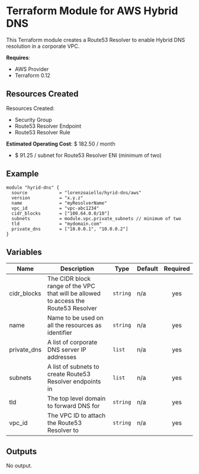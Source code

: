# Terraform Module for AWS Hybrid DNS

This Terraform module creates a Route53 Resolver to enable Hybrid DNS resolution in a corporate VPC.

**Requires**:
- AWS Provider
- Terraform 0.12

## Resources Created

Resources Created:
- Security Group
- Route53 Resolver Endpoint
- Route53 Resolver Rule

**Estimated Operating Cost**: $ 182.50 / month

- $ 91.25 / subnet for Route53 Resolver ENI (minimum of two)

## Example

```hcl-terraform
module "hyrid-dns" {
  source            = "lorenzoaiello/hyrid-dns/aws"
  version           = "x.y.z"
  name              = "myResolverName"
  vpc_id            = "vpc-abc1234"
  cidr_blocks       = ["100.64.0.0/10"]
  subnets           = module.vpc.private_subnets // minimum of two
  tld               = "mydomain.com"
  private_dns       = ["10.0.0.1", "10.0.0.2"]
}

```

## Variables

| Name | Description | Type | Default | Required |
|------|-------------|------|---------|:--------:|
| cidr\_blocks | The CIDR block range of the VPC that will be allowed to access the Route53 Resolver | `string` | n/a | yes |
| name | Name to be used on all the resources as identifier | `string` | n/a | yes |
| private\_dns | A list of corporate DNS server IP addresses | `list` | n/a | yes |
| subnets | A list of subnets to create Route53 Resolver endpoints in | `list` | n/a | yes |
| tld | The top level domain to forward DNS for | `string` | n/a | yes |
| vpc\_id | The VPC ID to attach the Route53 Resolver to | `string` | n/a | yes |

## Outputs

No output.

